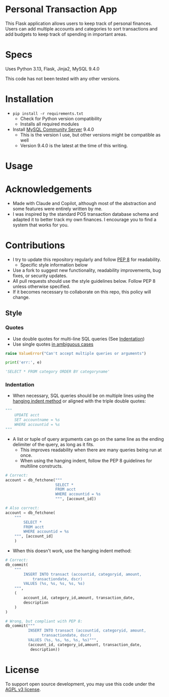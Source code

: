 # Personal Transaction App

This Flask application allows users to keep track of personal finances. 
Users can add multiple accounts and categories to sort transactions and add budgets to keep track of spending in important areas.

# Specs

Uses Python 3.13, Flask, Jinja2, MySQL 9.4.0

This code has not been tested with any other versions.

# Installation
- `pip install -r requirements.txt`
    - Check for Python version compatibility
    - Installs all required modules
- Install [MySQL Community Server](https://dev.mysql.com/downloads/mysql/) 9.4.0
    - This is the version I use, but other versions might be compatible as well
    - Version 9.4.0 is the latest at the time of this writing.

# Usage

# Acknowledgements
- Made with Claude and Copilot, although most of the abstraction and some features were entirely written by me.
- I was inspired by the standard POS transaction database schema and adapted it to better track my own finances. I encourage you to find a system that works for you.

# Contributions
- I try to update this repository regularly and follow [PEP 8](https://peps.python.org/pep-0008/) for readability.
    - Specific style information below
- Use a fork to suggest new functionality, readability improvements, bug fixes, or security updates.
- All pull requests should use the style guidelines below. Follow PEP 8 unless otherwise specified.
- If it becomes necessary to collaborate on this repo, this policy will change.

## Style
### Quotes
- Use double quotes for multi-line SQL queries (See [Indentation](#indentation))
- Use single quotes [in ambiguous cases](https://peps.python.org/pep-0008/#string-quotes)

```python
raise ValueError("Can't accept multiple queries or arguments")
```
```python
print('err:', e)
```
```python 
'SELECT * FROM category ORDER BY categoryname'
```

### Indentation
- When necessary, SQL queries should be on multiple lines using the [hanging indent method](https://peps.python.org/pep-0008/#indentation) or aligned with the triple double quotes:

```python
"""
    UPDATE acct
    SET accountname = %s
    WHERE accountid = %s
"""
```
- A list or tuple of query arguments can go on the same line as the ending delimiter of the query, as long as it fits.
    - This improves readability when there are many queries being run at once.
    - When using the hanging indent, follow the PEP 8 guidelines for multiline constructs.
```python
# Correct:
account = db_fetchone("""
                      SELECT * 
                      FROM acct
                      WHERE accountid = %s
                      """, [account_id])
```
```python
# Also correct:
account = db_fetchone(
    """
        SELECT * 
        FROM acct
        WHERE accountid = %s
    """, [account_id]
    )
```

- When this doesn't work, use the hanging indent method:
```python
# Correct:
db_commit(
    """
        INSERT INTO transact (accountid, categoryid, amount, 
            transactiondate, dscr) 
        VALUES (%s, %s, %s, %s, %s)
    """, 
    (
        account_id, category_id,amount, transaction_date, 
        description 
    )
)
```
```python
# Wrong, but compliant with PEP 8:
db_commit("""
          INSERT INTO transact (accountid, categoryid, amount, 
                transactiondate, dscr) 
          VALUES (%s, %s, %s, %s, %s)""", 
          (account_id, category_id,amount, transaction_date, 
           description))
```


# License
To support open source development, you may use this code under the [AGPL v3 license](LICENSE).